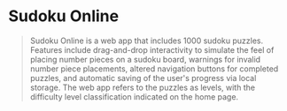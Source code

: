 Sudoku Online
=============

> Sudoku Online is a web app that includes 1000 sudoku puzzles. Features include drag-and-drop interactivity to simulate the feel of placing number pieces on a sudoku board, warnings for invalid number piece placements, altered navigation buttons for completed puzzles, and automatic saving of the user's progress via local storage. The web app refers to the puzzles as levels, with the difficulty level classification indicated on the home page.